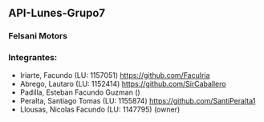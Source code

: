 ## API-Lunes-Grupo7

### Felsani Motors

### Integrantes:
- Iriarte, Facundo (LU: 1157051) https://github.com/FacuIria
- Abrego, Lautaro (LU: 1152414) https://github.com/SirCaballero
- Padilla, Esteban Facundo Guzman ()
- Peralta, Santiago Tomas (LU: 1155874) https://github.com/SantiPeralta1
- Llousas, Nicolas Facundo (LU: 1147795) (owner)